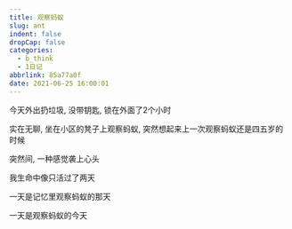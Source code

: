 ```yaml
---
title: 观察蚂蚁
slug: ant
indent: false
dropCap: false
categories:
  - b_think
  - 1日记
abbrlink: 85a77a0f
date: 2021-06-25 16:00:01
---
```


今天外出扔垃圾, 没带钥匙, 锁在外面了2个小时

实在无聊, 坐在小区的凳子上观察蚂蚁, 突然想起来上一次观察蚂蚁还是四五岁的时候

突然间, 一种感觉袭上心头

我生命中像只活过了两天

一天是记忆里观察蚂蚁的那天

一天是观察蚂蚁的今天
